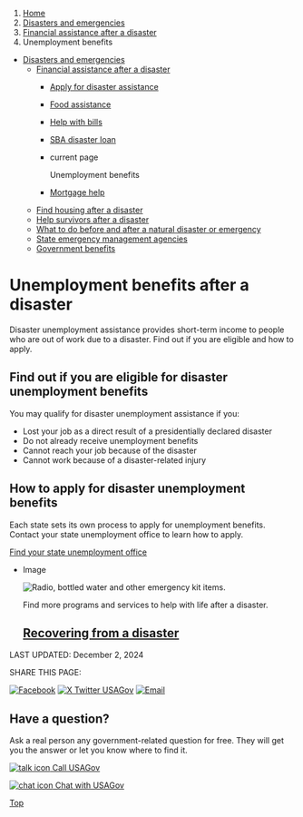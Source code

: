 1. [Home](/)
2. [Disasters and emergencies](/disasters-and-emergencies)
3. [Financial assistance after a disaster](/disaster-financial-help)
4. Unemployment benefits

* [Disasters and emergencies](/disasters-and-emergencies)
  + [Financial assistance after a disaster](/disaster-financial-help)
    - [Apply for disaster assistance](/disaster-assistance)
    - [Food assistance](/disaster-food-help)
    - [Help with bills](/disaster-help-with-bills)
    - [SBA disaster loan](/disaster-small-business)
    - current page

      Unemployment benefits
    - [Mortgage help](/disaster-mortgage)
  + [Find housing after a disaster](/disaster-housing-shelter)
  + [Help survivors after a disaster](/help-disaster-survivors)
  + [What to do before and after a natural disaster or emergency](https://www.ready.gov/)
  + [State emergency management agencies](/state-emergency-management)
  + [Government benefits](/benefits)

Unemployment benefits after a disaster
======================================

Disaster unemployment assistance provides short-term income to people who are out of work due to a disaster. Find out if you are eligible and how to apply.

**Find out if you are eligible for disaster unemployment benefits**
-------------------------------------------------------------------

You may qualify for disaster unemployment assistance if you:

* Lost your job as a direct result of a presidentially declared disaster
* Do not already receive unemployment benefits
* Cannot reach your job because of the disaster
* Cannot work because of a disaster-related injury

**How to apply for disaster unemployment benefits**
---------------------------------------------------

Each state sets its own process to apply for unemployment benefits. Contact your state unemployment office to learn how to apply.

[Find your state unemployment office](https://www.careeronestop.org/LocalHelp/UnemploymentBenefits/unemployment-benefits.aspx)

* Image

  ![Radio, bottled water and other emergency kit items.](https://www.usa.gov/s3/files/styles/large/public/2023-01/Banner_img_Natural_disasters_en.png?itok=IbCLeXiY)

  Find more programs and services to help with life after a disaster.

  [Recovering from a disaster](/disaster)
  ---------------------------------------

LAST UPDATED:
December 2, 2024

SHARE THIS PAGE:

[![Facebook](/themes/custom/usagov/images/social-media-icons/Facebook_Icon.svg)](https://www.facebook.com/sharer/sharer.php?u=https://www.usa.gov/disaster-unemployment&v=3)
[![X Twitter USAGov](/themes/custom/usagov/images/social-media-icons/X_Twitter_Icon.svg?version=2)](https://twitter.com/intent/tweet?source=webclient&text=https://www.usa.gov/disaster-unemployment)
[![Email](/themes/custom/usagov/images/social-media-icons/Email_Icon.svg?version=2)](mailto:?subject=https://www.usa.gov/disaster-unemployment)

Have a question?
----------------

Ask a real person any government-related question for free. They will get you the answer or let you know where to find it.

[![talk icon](/themes/custom/usagov/images/ICONS_talk.png)
Call USAGov](/phone)

[![chat icon](/themes/custom/usagov/images/ICONS_chat.png)
Chat with USAGov](/chat)

[Top](#main-content)